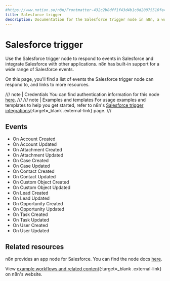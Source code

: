 ```yaml
---
#https://www.notion.so/n8n/Frontmatter-432c2b8dff1f43d4b1c8d20075510fe4
title: Salesforce trigger
description: Documentation for the Salesforce trigger node in n8n, a workflow automation platform. Includes details of operations and configuration, and links to examples and credentials information.
---
```

# Salesforce trigger


Use the Salesforce trigger node to respond to events in Salesforce and integrate Salesforce with other applications. n8n has built-in support for a wide range of Salesforce events.

On this page, you'll find a list of events the Salesforce trigger node can respond to, and links to more resources.

///  note  | Credentials
You can find authentication information for this node [here](/integrations/builtin/credentials/salesforce/).
///
///  note  | Examples and templates
For usage examples and templates to help you get started, refer to n8n's [Salesforce trigger integrations](https://n8n.io/integrations/salesforce-trigger/){:target=_blank .external-link} page.
///

## Events

* On Account Created
* On Account Updated
* On Attachment Created
* On Attachment Updated
* On Case Created
* On Case Updated
* On Contact Created
* On Contact Updated
* On Custom Object Created
* On Custom Object Updated
* On Lead Created
* On Lead Updated
* On Opportunity Created
* On Opportunity Updated
* On Task Created
* On Task Updated
* On User Created
* On User Updated

## Related resources

n8n provides an app node for Salesforce. You can find the node docs [here](/integrations/builtin/app-nodes/n8n-nodes-base.salesforce/).

View [example workflows and related content](https://n8n.io/integrations/salesforce-trigger/){:target=_blank .external-link} on n8n's website.
